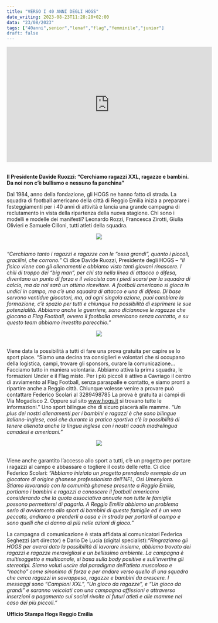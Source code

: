```yaml
---
title: "VERSO I 40 ANNI DEGLI HOGS"
date_writing: 2023-08-23T11:28:28+02:00
data: "23/08/2023"
tags: ["40anni",senior","lenaf","flag","femminile","junior"]
draft: false
---
```


<center>
<iframe width="560" height="315" src="https://www.youtube.com/embed/DY2nK-F-Wzs?si=9EmvcFzANKNTbfX3" title="YouTube video player" frameborder="0" allow="accelerometer; autoplay; clipboard-write; encrypted-media; gyroscope; picture-in-picture; web-share" referrerpolicy="strict-origin-when-cross-origin" allowfullscreen></iframe>
</center>
<br />

**Il Presidente Davide Ruozzi: “Cerchiamo ragazzi XXL, ragazze e bambini. Da noi non c’è bullismo e nessuno fa panchina”**

Dal 1984, anno della fondazione, gli HOGS ne hanno fatto di strada. La squadra di football americano della città di Reggio Emilia inizia a preparare i festeggiamenti per i 40 anni di attività e lancia una grande campagna di reclutamento in vista della ripartenza della nuova stagione. Chi sono i modelli e modelle dei manifesti? Leonardo Rozzi, Francesca Zirotti, Giulia Olivieri e Samuele Cilloni, tutti atleti della squadra.  

<center>
<img class="articolo" src="../img/40anni/gioco_da_ragazze.png">
</center>
<br />

*“Cerchiamo tanto i ragazzi e ragazze con le “ossa grandi”, quanto i piccoli, gracilini, che corrono.”* Ci dice Davide Ruozzi, Presidente degli HOGS – *“Il fisico viene con gli allenamenti e abbiamo visto tanti giovani rinascere. I chili di troppo dei “big man”, per chi sta nella linea di attacco o difesa, diventano un punto di forza e il velocista con i piedi scarsi per la squadra di calcio, ma da noi sarà un ottimo ricevitore. A football americano si gioca in undici in campo, ma c’è una squadra di attacco e una di difesa. Di base servono ventidue giocatori, ma, ad ogni singola azione, puoi cambiare la formazione, c’è spazio per tutti e chiunque ha possibilità di esprimere le sue potenzialità. Abbiamo anche le guerriere, sono diciannove le ragazze che giocano a Flag Football, ovvero il footballa americano senza contatto, e su questo team abbiamo investito parecchio.”*  

<center>
<img class="articolo" src="../img/40anni/campioniXXL.png">
</center>
<br />

Viene data la possibilità a tutti di fare una prova gratuita per capire se lo sport piace. “Siamo una decina tra consiglieri e volontari che si occupano della logistica, campi, trovare gli sponsors, curare la comunicazione… Facciamo tutto in maniera volontaria. Abbiamo attiva la prima squadra, le formazioni Under e il Flag misto. Per i più piccoli è attivo a Cavriago il centro di avviamento al Flag Football, senza paraspalle e contatto, e siamo pronti a ripartire anche a Reggio città. Chiunque volesse venire a provare può contattare Federico Scolari al 3289498785 La prova è gratuita ai campi di Via Mogadisco 2. Oppure sul sito <a target="#" href="http:\\www.hogs.it">www.hogs.it</a> si trovano tutte le informazioni.”
Uno sport bilingue che di sicuro piacerà alle mamme. *“Un plus dei nostri allenamenti per i bambini e ragazzi è che sono bilingue italiano-inglese, così che durante la pratica sportiva c’è la possibilità di tenere allenata anche la lingua inglese con i nostri coach madrelingua canadesi e americani.”*  

<center>
<img class="articolo" src="../img/40anni/gioco_da_grandi.png">
</center>
<br />

Viene anche garantito l’accesso allo sport a tutti, c’è un progetto per portare i ragazzi al campo e abbassare o togliere il costo delle rette. Ci dice Federico Scolari: *“Abbiamo iniziato un progetto prendendo esempio da un giocatore di origine ghanese professionista dell’NFL, Osi Umenylora. Stiamo lavorando con la comunità ghanese presente a Reggio Emilia, portiamo i bambini e ragazzi a conoscere il football americano considerando che la quota associativa annuale non tutte le famiglie possono permettersi di pagarla. A Reggio Emilia abbiamo un problema serio di avviamento allo sport di bambini di queste famiglie ed è un vero peccato, andiamo a prenderli a casa e in strada per portarli al campo e sono quelli che ci danno di più nelle azioni di gioco.”*  

La campagna di comunicazione è stata affidata ai comunicatori Federica Seghezzi (art director) e Dario De Lucia (digital specialist):*“Ringraziamo gli HOGS per averci dato la possibilità di lavorare insieme, abbiamo trovato dei ragazzi e ragazze meravigliosi e un bellissimo ambiente. La campagna è multisoggetto e multicanale, si basa sulla body positive e sull’invertire gli stereotipi. Siamo voluti uscire dal paradigma dell’atleta muscoloso e “macho” come sinonimo di forza e per andare verso quello di una squadra che cerca ragazzi in sovrappeso, ragazze e bambini da crescere.  I messaggi sono “Campioni XXL”, “Un gioco da ragazze”, e “Un gioco da grandi” e saranno veicolati con una campagna affissioni e attraverso inserzioni a pagamento sui social rivolte ai futuri atleti e alle mamme nel caso dei più piccoli.”*  

**Ufficio Stampa Hogs Reggio Emilia**



  

  